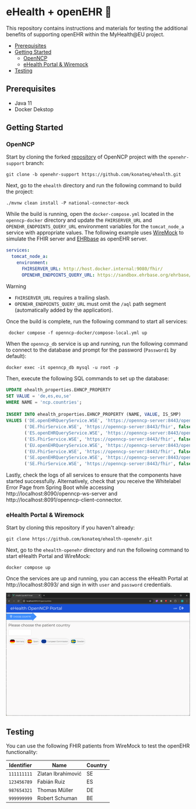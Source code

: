 # eHealth + openEHR 🚀

This repository contains instructions and materials for testing the additional benefits of supporting openEHR within the
MyHealth@EU project.

* [Prerequisites](#prerequisites)
* [Getting Started](#getting-started)
    * [OpenNCP](#openncp)
    * [eHealth Portal & Wiremock](#ehealth-portal--wiremock)
* [Testing](#testing)

## Prerequisites

* Java 11
* Docker Dekstop

## Getting Started

### OpenNCP

Start by cloning the forked [repository](https://github.com/konateq/ehealth) of OpenNCP project with the
`openehr-support` branch:

```shell
git clone -b openehr-support https://github.com/konateq/ehealth.git
```

Next, go to the `ehealth` directory and run the following command to build the project:

```shell
./mvnw clean install -P national-connector-mock
```

While the build is running, open the `docker-compose.yml` located in the `openncp-docker` directory and update the
`FHIRSERVER_URL` and `OPENEHR_ENDPOINTS_QUERY_URL` environment variables for the `tomcat_node_a` service with
appropriate values.
The following example uses [WireMock](https://wiremock.org/) to simulate the FHIR server
and [EHRbase](https://www.ehrbase.org/) as openEHR server.

```yaml
services:
  tomcat_node_a:
    environment:
      FHIRSERVER_URL: http://host.docker.internal:9080/fhir/
      OPENEHR_ENDPOINTS_QUERY_URL: https://sandbox.ehrbase.org/ehrbase/rest/openehr/v1/query
```

> [!WARNING]
> * `FHIRSERVER_URL` requires a trailing slash.
> * `OPENEHR_ENDPOINTS_QUERY_URL` must omit the `/aql` path segment (automatically added by the application).

Once the build is complete, run the following command to start all services:

```shell
 docker compose -f openncp-docker/compose-local.yml up
```

When the `openncp_db` service is up and running, run the following command to connect to the database and prompt for the
password
(`Password1` by default):

```shell
docker exec -it openncp_db mysql -u root -p
```

Then, execute the following SQL commands to set up the database:

```sql
UPDATE ehealth_properties.EHNCP_PROPERTY
SET VALUE = 'de,es,eu,se'
WHERE NAME = 'ncp.countries';

INSERT INTO ehealth_properties.EHNCP_PROPERTY (NAME, VALUE, IS_SMP)
VALUES ('DE.openEHRQueryService.WSE', 'https://openncp-server:8443/openncp-ws-server/openehr/v1/query/aql', false),
       ('DE.FhirService.WSE', 'https://openncp-server:8443/fhir', false),
       ('ES.openEHRQueryService.WSE', 'https://openncp-server:8443/openncp-ws-server/openehr/v1/query/aql', false),
       ('ES.FhirService.WSE', 'https://openncp-server:8443/fhir', false),
       ('EU.openEHRQueryService.WSE', 'https://openncp-server:8443/openncp-ws-server/openehr/v1/query/aql', false),
       ('EU.FhirService.WSE', 'https://openncp-server:8443/fhir', false),
       ('SE.openEHRQueryService.WSE', 'https://openncp-server:8443/openncp-ws-server/openehr/v1/query/aql', false),
       ('SE.FhirService.WSE', 'https://openncp-server:8443/fhir', false);
```

Lastly, check the logs of all services to ensure that the components have started successfully. Alternatively, check
that you receive the Whitelabel Error Page from Spring Boot while
accessing http://localhost:8090/openncp-ws-server and http://localhost:8091/openncp-client-connector.

### eHealth Portal & Wiremock

Start by cloning this repository if you haven't already:

```shell
git clone https://github.com/konateq/ehealth-openehr.git
```

Next, go to the `ehealth-openehr` directory and run the following command to start eHealth Portal and WireMock:

```shell
docker compose up
```

Once the services are up and running, you can access the eHealth Portal at http://localhost:8093/ and sign in with
`user` and `password` credentials.

![ehealth-portal.png](img/ehealth-portal.png)

## Testing

You can use the following FHIR patients from WireMock to test the openEHR functionality:

| Identifier  | Name               | Country |
|-------------|--------------------|---------|
| `111111111` | Zlatan Ibrahimović | SE      |
| `123456789` | Fabián Ruiz        | ES      |
| `987654321` | Thomas Müller      | DE      |
| `999999999` | Robert Schuman     | BE      |
